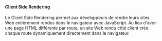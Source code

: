 #### Client Side Rendering

Le Client Side Rendering permet aux développeurs de rendre leurs sites Web entièrement rendus dans le navigateur avec JavaScript. Au lieu d'avoir une page HTML différente par route, un site Web rendu côté client crée chaque route dynamiquement directement dans le navigateur.